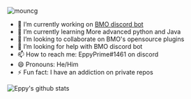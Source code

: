 <p align="left"> <img src="https://komarev.com/ghpvc/?username=mouncg" alt="mouncg" /> </p>

- 🔭 I’m currently working on [BMO discord bot](https://bmobot.xyz)
- 🌱 I’m currently learning More advanced python and Java
- 👯 I’m looking to collaborate on BMO's opensource plugins
- 🤔 I’m looking for help with BMO discord bot
- 📫 How to reach me: EppyPrime#1461 on discord
- 😄 Pronouns: He/Him
- ⚡ Fun fact: I have an addiction on private repos

![Eppy's github stats](https://github-readme-stats.vercel.app/api?username=mouncg&hide=[])

